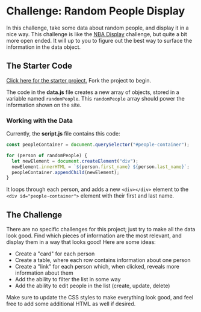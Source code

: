 # Challenge: Random People Display
In this challenge, take some data about random people, and display it in a nice way. This challenge is like the [NBA Display](NbaDisplay.md) challenge, but quite a bit more open ended. It will up to you to figure out the best way to surface the information in the data object.

## The Starter Code
[Click here for the starter project.](https://replit.com/@HylandOutreach/RandomPeople) Fork the project to begin.

The code in the **data.js** file creates a new array of objects, stored in a variable named `randomPeople`. This `randomPeople` array should power the information shown on the site.

### Working with the Data
Currently, the **script.js** file contains this code:

```js
const peopleContainer = document.querySelector("#people-container");

for (person of randomPeople) {
  let newElement = document.createElement("div");
  newElement.innerHTML = `${person.first_name} ${person.last_name}`;
  peopleContainer.appendChild(newElement);
}
```

It loops through each person, and adds a new `<div></div>` element to the `<div id="people-container">` element with their first and last name.

## The Challenge
There are no specific challenges for this project; just try to make all the data look good. Find which pieces of information are the most relevant, and display them in a way that looks good! Here are some ideas:

- Create a "card" for each person
- Create a table, where each row contains information about one person
- Create a "link" for each person which, when clicked, reveals more information about them
- Add the ability to filter the list in some way
- Add the ability to edit people in the list (create, update, delete)

Make sure to update the CSS styles to make everything look good, and feel free to add some additional HTML as well if desired.
